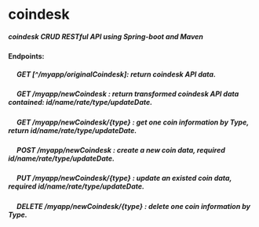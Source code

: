 # coindesk

##### coindesk CRUD RESTful API using Spring-boot and Maven

#### Endpoints:
##### &emsp; GET [^/myapp/originalCoindesk]: **return** coindesk API data.
##### &emsp; GET /myapp/newCoindesk : **return** transformed coindesk API data contained: id/name/rate/type/updateDate.
##### &emsp; GET /myapp/newCoindesk/{type} : get one coin information by Type, **return** id/name/rate/type/updateDate.
##### &emsp; POST /myapp/newCoindesk : create a new coin data, **required** id/name/rate/type/updateDate.
##### &emsp; PUT /myapp/newCoindesk/{type} : update an existed coin data, **required** id/name/rate/type/updateDate.
##### &emsp; DELETE /myapp/newCoindesk/{type} : delete one coin information by Type. 
